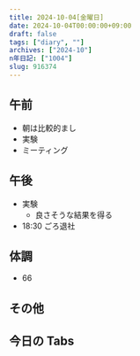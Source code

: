 ```yaml
---
title: 2024-10-04[金曜日]
date: 2024-10-04T00:00:00+09:00
draft: false
tags: ["diary", ""]
archives: ["2024-10"]
n年日記: ["1004"]
slug: 916374
---
```


## 午前

- 朝は比較的まし
- 実験
- ミーティング

## 午後

- 実験
  - 良さそうな結果を得る
- 18:30 ごろ退社

## 体調

- 66

## その他

## 今日の Tabs

